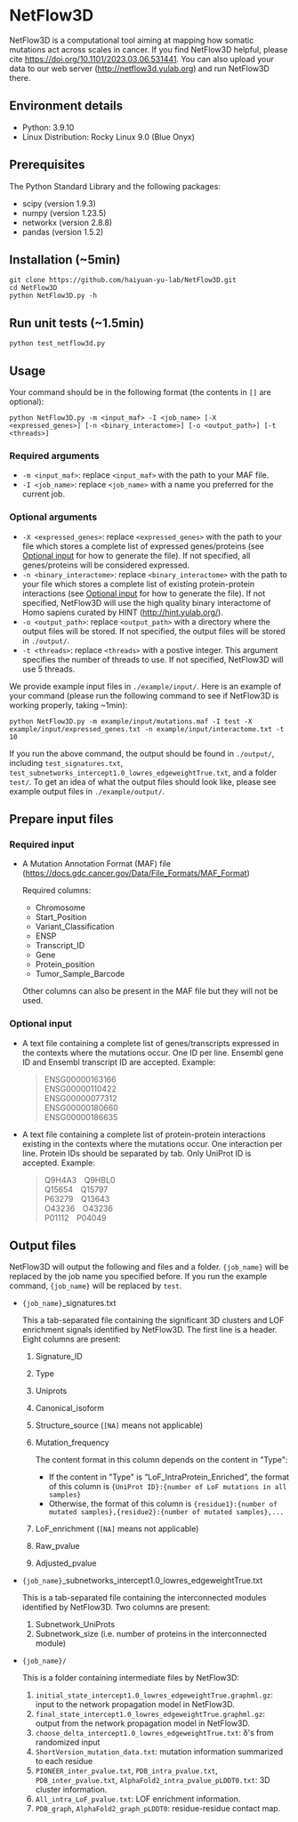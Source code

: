 # NetFlow3D
NetFlow3D is a computational tool aiming at mapping how somatic mutations act across scales in cancer. If you find NetFlow3D helpful, please cite https://doi.org/10.1101/2023.03.06.531441. You can also upload your data to our web server (http://netflow3d.yulab.org) and run NetFlow3D there.

## Environment details
- Python: 3.9.10
- Linux Distribution: Rocky Linux 9.0 (Blue Onyx)

## Prerequisites
The Python Standard Library and the following packages:
- scipy (version 1.9.3)
- numpy (version 1.23.5)
- networkx (version 2.8.8)
- pandas (version 1.5.2)

## Installation (~5min)

	git clone https://github.com/haiyuan-yu-lab/NetFlow3D.git
	cd NetFlow3D
	python NetFlow3D.py -h

## Run unit tests (~1.5min)
	python test_netflow3d.py
	
## Usage
Your command should be in the following format (the contents in `[]` are optional):

	python NetFlow3D.py -m <input_maf> -I <job_name> [-X <expressed_genes>] [-n <binary_interactome>] [-o <output_path>] [-t <threads>]

### Required arguments
- `-m <input_maf>`: replace `<input_maf>` with the path to your MAF file.
- `-I <job_name>`: replace `<job_name>` with a name you preferred for the current job.

### Optional arguments
- `-X <expressed_genes>`: replace `<expressed_genes>` with the path to your file which stores a complete list of expressed genes/proteins (see [Optional input](#optional-input) for how to generate the file). If not specified, all genes/proteins will be considered expressed.
- `-n <binary_interactome>`: replace `<binary_interactome>` with the path to your file which stores a complete list of existing protein-protein interactions (see [Optional input](#optional-input) for how to generate the file). If not specified, NetFlow3D will use the high quality binary interactome of Homo sapiens curated by HINT (http://hint.yulab.org/).
- `-o <output_path>`: replace `<output_path>` with a directory where the output files will be stored. If not specified, the output files will be stored in `./output/`.
- `-t <threads>`: replace `<threads>` with a postive integer. This argument specifies the number of threads to use. If not specified, NetFlow3D will use 5 threads.
	
We provide example input files in `./example/input/`. Here is an example of your command (please run the following command to see if NetFlow3D is working properly, taking ~1min):

	python NetFlow3D.py -m example/input/mutations.maf -I test -X example/input/expressed_genes.txt -n example/input/interactome.txt -t 10
	
If you run the above command, the output should be found in `./output/`, including `test_signatures.txt`, `test_subnetworks_intercept1.0_lowres_edgeweightTrue.txt`, and a folder `test/`. To get an idea of what the output files should look like, please see example output files in `./example/output/`.


## Prepare input files
### Required input
- A Mutation Annotation Format (MAF) file (https://docs.gdc.cancer.gov/Data/File_Formats/MAF_Format)

	Required columns:
	<ul>
	<li>Chromosome</li>
	<li>Start_Position</li>
	<li>Variant_Classification</li>
	<li>ENSP</li>
	<li>Transcript_ID</li>
	<li>Gene</li>
	<li>Protein_position</li>
	<li>Tumor_Sample_Barcode</li>
	</ul>

	Other columns can also be present in the MAF file but they will not be used. 

### Optional input
- A text file containing a complete list of genes/transcripts expressed in the contexts where the mutations occur. One ID per line. Ensembl gene ID and Ensembl transcript ID are accepted. Example:

	>ENSG00000163166<br>
	>ENSG00000110422<br>
	>ENSG00000077312<br>
	>ENSG00000180660<br>
	>ENSG00000186635<br>

- A text file containing a complete list of protein-protein interactions existing in the contexts where the mutations occur. One interaction per line. Protein IDs should be separated by tab. Only UniProt ID is accepted. Example:

	>Q9H4A3&emsp;Q9HBL0<br>
	>Q15654&emsp;Q15797<br>
	>P63279&emsp;Q13643<br>
	>O43236&emsp;O43236<br>
	>P01112&emsp;P04049<br>


## Output files
NetFlow3D will output the following and files and a folder. `{job_name}` will be replaced by the job name you specified before. If you run the example command, `{job_name}` will be replaced by `test`. 
- `{job_name}`_signatures.txt

	This a tab-separated file containing the significant 3D clusters and LOF enrichment signals identified by NetFlow3D. The first line is a header. Eight columns are present:
	1. Signature_ID
	2. Type
	3. Uniprots
	4. Canonical_isoform
	6. Structure_source (`[NA]` means not applicable)
	7. Mutation_frequency 

		The content format in this column depends on the content in "Type":
		- If the content in "Type" is “LoF_IntraProtein_Enriched”, the format of this column is `{UniProt ID}:{number of LoF mutations in all samples}`
		- Otherwise, the format of this column is `{residue1}:{number of mutated samples},{residue2}:{number of mutated samples},...`
	8. LoF_enrichment (`[NA]` means not applicable)
	9. Raw_pvalue
	10. Adjusted_pvalue

- `{job_name}`_subnetworks_intercept1.0_lowres_edgeweightTrue.txt

	This is a tab-separated file containing the interconnected modules identified by NetFlow3D. Two columns are present:
	1. Subnetwork_UniProts	
	2. Subnetwork_size (i.e. number of proteins in the interconnected module)

- `{job_name}/`

	This is a folder containing intermediate files by NetFlow3D:
	1. `initial_state_intercept1.0_lowres_edgeweightTrue.graphml.gz`: input to the network propagation model in NetFlow3D.
	2. `final_state_intercept1.0_lowres_edgeweightTrue.graphml.gz`: output from the network propagation model in NetFlow3D.
	3. `choose_delta_intercept1.0_lowres_edgeweightTrue.txt`: δ's from randomized input
	4. `ShortVersion_mutation_data.txt`: mutation information summarized to each residue
	5. `PIONEER_inter_pvalue.txt`, `PDB_intra_pvalue.txt`, `PDB_inter_pvalue.txt`, `AlphaFold2_intra_pvalue_pLDDT0.txt`: 3D cluster information.
	6.  `All_intra_LoF_pvalue.txt`: LOF enrichment information.
	7. `PDB_graph`, `AlphaFold2_graph_pLDDT0`: residue-residue contact map.


